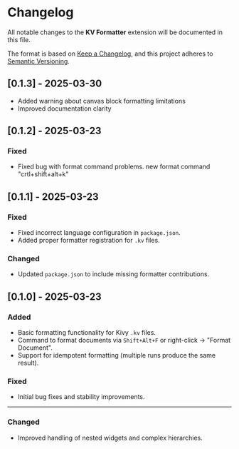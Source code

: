 # Changelog

All notable changes to the **KV Formatter** extension will be documented in this file.

The format is based on [Keep a Changelog](http://keepachangelog.com/), and this project adheres to [Semantic Versioning](https://semver.org/).

## [0.1.3] - 2025-03-30
- Added warning about canvas block formatting limitations
- Improved documentation clarity

## [0.1.2] - 2025-03-23
### Fixed
- Fixed bug with format command problems. new format command "crtl+shift+alt+k"

## [0.1.1] - 2025-03-23
### Fixed
- Fixed incorrect language configuration in `package.json`.
- Added proper formatter registration for `.kv` files.

### Changed
- Updated `package.json` to include missing formatter contributions.

## [0.1.0] - 2025-03-23
### Added
- Basic formatting functionality for Kivy `.kv` files.
- Command to format documents via `Shift+Alt+F` or right-click → "Format Document".
- Support for idempotent formatting (multiple runs produce the same result).

### Fixed
- Initial bug fixes and stability improvements.

---


### Changed
- Improved handling of nested widgets and complex hierarchies.